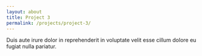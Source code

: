```yaml
---
layout: about
title: Project 3
permalink: /projects/project-3/
---
```


Duis aute irure dolor in reprehenderit in voluptate velit esse cillum dolore eu fugiat nulla pariatur.
